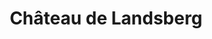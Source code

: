 ---
guid: "6b1761d10031"
title: "Château de Landsberg"
latlng: "48.4206, 7.422696"
youtubeId: "O1BmpkVAV68" 
---